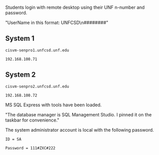 Students login with remote desktop using their UNF n-number and password.

"UserName in this format: UNFCSD\n########"

System 1
-----------

	cisvm-senpro1.unfcsd.unf.edu
  
	192.168.100.71

System 2
-----------

	cisvm-senpro2.unfcsd.unf.edu
  
	192.168.100.72


MS SQL Express with tools have been loaded.

"The database manager is SQL Management Studio. I pinned it on the taskbar for convenience."

The system administrator account is local with the following password.

	ID = SA
  
	Password = 111#ZXC#222
